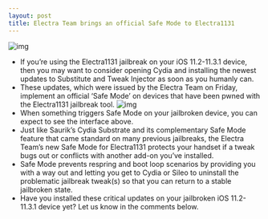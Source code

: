 ```yaml
---
layout: post
title: Electra Team brings an official Safe Mode to Electra1131
---
```

![img](http://media.idownloadblog.com/wp-content/uploads/2018/07/IMG_0034.jpg)
* If you’re using the Electra1131 jailbreak on your iOS 11.2-11.3.1 device, then you may want to consider opening Cydia and installing the newest updates to Substitute and Tweak Injector as soon as you humanly can.
* These updates, which were issued by the Electra Team on Friday, implement an official ‘Safe Mode’ on devices that have been pwned with the Electra1131 jailbreak tool.
![img](http://media.idownloadblog.com/wp-content/uploads/2018/07/Dihxr6aVQAAdJNP.jpg)
* When something triggers Safe Mode on your jailbroken device, you can expect to see the interface above.
* Just like Saurik’s Cydia Substrate and its complementary Safe Mode feature that came standard on many previous jailbreaks, the Electra Team’s new Safe Mode for Electra1131 protects your handset if a tweak bugs out or conflicts with another add-on you’ve installed.
* Safe Mode prevents respring and boot loop scenarios by providing you with a way out and letting you get to Cydia or Sileo to uninstall the problematic jailbreak tweak(s) so that you can return to a stable jailbroken state.
* Have you installed these critical updates on your jailbroken iOS 11.2-11.3.1 device yet? Let us know in the comments below.

